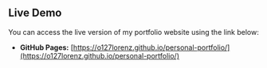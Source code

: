 ## Live Demo

You can access the live version of my portfolio website using the link below:

- **GitHub Pages:** [https://o127lorenz.github.io/personal-portfolio/](https://o127lorenz.github.io/personal-portfolio/)
